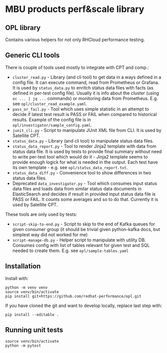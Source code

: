 MBU products perf&scale library
======================

OPL library
-----------

Contains various helpers for not only RHCloud performance testing.

Generic CLI tools
-----------------

There is couple of tools used mostly to integrate with CPT and comp.:

 * `cluster_read.py` - Library (and cli tool) to get data in a ways defined in
   a config file. It can execute command, read from Prometheus or Grafana. It
   is used by `status_data.py` to enritch status data files with facts (as
   defined in per-test config file). Usually it is info about the cluster
   (using `oc ... | jq ...` commands) or monitoring data from Prometheus.
   E.g. see `opl/cluster_read_example.yaml`.
 * `pass_or_fail.py` - Tool which uses simple statistic in an attempt to
   decide if latest test result is PASS or FAIL when compared to historical
   results. Example of the config file is in
   `opl/investigator/sample_config.yaml`.
 * `junit_cli.py` - Script to manipulate JUnit XML file from CLI. It is
   used by Satellite CPT.
 * `status_data.py` - Library (and cli tool) to manipulate status data files.
 * `status_data_report.py` - Tool to render Jinja2 template with data from
   status data file. It is used by tests to provide final summary without need
   to write per-test tool which would do it - Jinja2 template seems to provide
   enough logick for what is needed in the output. Each test have its own
   template - e.g. see `opl/status_data_report.txt`.
 * `status_data_diff.py` - Convenience tool to show differences in two status
   data files.
 * Deprecated `data_investigator.py` - Tool which consumes input status data
   files and loads data from similar status data documents in ElasticSearch
   and decides if result in provided input status data file is PASS or FAIL.
   It counts some averages and so to do that. Currently it is used by
   Satellite CPT.

These tools are only used by tests:

 * `script-skip-to-end.py` - Script to skip to the end of Kafka queues for
   given consumer group (it should be trivial given python-kafka docs, but
   simplest way did not worked for me)
 * `script-manage-db.py` - Helper script to manipulate with utility DB.
   Consumes config with list of tables relevant for given test and SQL needed
   to create them. E.g. see `opl/sample-tables.yaml`

Installation
------------

Install with:

    python -m venv venv
    source venv/bin/activate
    pip install git+https://github.com/redhat-performance/opl.git

If you have cloned the git and want to develop locally, replace last step with:

    pip install --editable .

Running unit tests
------------------

    source venv/bin/activate
    python -m pytest
